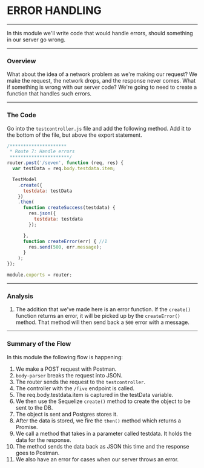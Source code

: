 # ERROR HANDLING
---
In this module we'll write code that would handle errors, should something in our server go wrong. 

<hr />

### Overview
What about the idea of a network problem as we're making our request? We make the request, the network drops, and the response never comes. What if something is wrong with our server code? We're going to need to create a function that handles such errors. 

<hr>

### The Code
Go into the `testcontroller.js` file and add the following method. Add it to the bottom of the file, but above the export statement. 

```js
/*********************
 * Route 7: Handle errors
 **********************/
router.post('/seven', function (req, res) {
  var testData = req.body.testdata.item;

  TestModel
    .create({
      testdata: testData
    })
    .then(
      function createSuccess(testdata) {
        res.json({
          testdata: testdata
        });

      },
      function createError(err) { //1
        res.send(500, err.message);
      }
    );
});

module.exports = router;
```
<hr >

### Analysis
1. The addition that we've made here is an error function. If the `create()` function returns an error, it will be picked up by the `createError()` method. That method will then send back a `500` error with a message. 

<hr />

### Summary of the Flow
In this module the following flow is happening:
1. We make a POST request with Postman.
2. `body-parser` breaks the request into JSON.
3. The router sends the request to the `testcontroller`.
4. The controller with the `/five` endpoint is called.
5. The req.body.testdata.item is captured in the testData variable. 
6. We then use the Sequelize `create()` method to create the object to be sent to the DB.
7. The object is sent and Postgres stores it. 
8. After the data is stored, we fire the `then()` method which returns a Promise.
9. We call a method that takes in a parameter called testdata. It holds the data for the response.
10. The method sends the data back as JSON this time and the response goes to Postman.
11. We also have an error for cases when our server throws an error.

